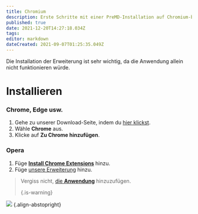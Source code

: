 ```yaml
---
title: Chromium
description: Erste Schritte mit einer PreMD-Installation auf Chromium-basierte Browser
published: true
date: 2021-12-20T14:27:18.034Z
tags:
editor: markdown
dateCreated: 2021-09-07T01:25:35.049Z
---
```


Die Installation der Erweiterung ist sehr wichtig, da die Anwendung allein nicht funktionieren würde.

# Installieren
### Chrome, Edge usw.
1. Gehe zu unserer Download-Seite, indem du [hier klickst](https://premid.app/downloads).
2. Wähle **Chrome** aus.
3. Klicke auf **Zu Chrome hinzufügen**.

### Opera
1. Füge **[Install Chrome Extensions](https://addons.opera.com/en/extensions/details/install-chrome-extensions/)** hinzu.
2. Füge [unsere Erweiterung](https://premid.app/downloads) hinzu.

> Vergiss nicht, [die **Anwendung**](/install) hinzuzufügen.
>
> {.is-warning}

![](https://img.icons8.com/color/2x/chrome.png) {.align-abstopright}
